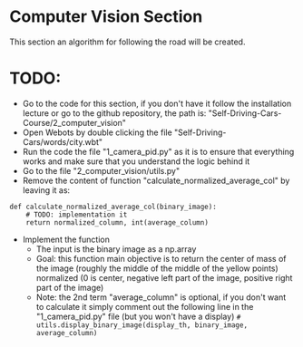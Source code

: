 # Computer Vision Section
This section an algorithm for following the road will be created.

# TODO:
- Go to the code for this section, if you don't have it follow the installation lecture or go to the github repository, the path is: "Self-Driving-Cars-Course/2_computer_vision"
- Open Webots by double clicking the file "Self-Driving-Cars/words/city.wbt"
- Run the code the file "1_camera_pid.py" as it is to ensure that everything works and make sure that you understand the logic behind it
- Go to the file "2_computer_vision/utils.py"
- Remove the content of function "calculate_normalized_average_col" by leaving it as:
```
def calculate_normalized_average_col(binary_image):
    # TODO: implementation it
    return normalized_column, int(average_column)
```
- Implement the function
    - The input is the binary image as a np.array
    - Goal: this function main objective is to return the center of mass of the image (roughly the middle of the middle of the yellow points) normalized (0 is center, negative left part of the image, positive right part of the image)
    - Note: the 2nd term "average_column" is optional, if you don't want to calculate it simply comment out the following line in the "1_camera_pid.py" file (but you won't have a display)
    `# utils.display_binary_image(display_th, binary_image, average_column)`